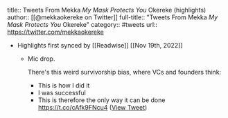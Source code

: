 title:: Tweets From Mekka *My Mask Protects You* Okereke (highlights)
author:: [[@mekkaokereke on Twitter]]
full-title:: "Tweets From Mekka *My Mask Protects You* Okereke"
category:: #tweets
url:: https://twitter.com/mekkaokereke

- Highlights first synced by [[Readwise]] [[Nov 19th, 2022]]
	- Mic drop.
	  
	  There's this weird survivorship bias, where VCs and founders think:
	  * This is how I did it
	  * I was successful
	  * This is therefore the only way it can be done https://t.co/cAfk9FNcu4 ([View Tweet](https://twitter.com/mekkaokereke/status/1589357016707104768))